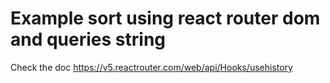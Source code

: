 # Example sort using react router dom and queries string

Check the doc https://v5.reactrouter.com/web/api/Hooks/usehistory